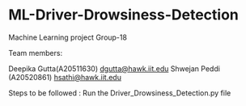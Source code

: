 # ML-Driver-Drowsiness-Detection

Machine Learning project Group-18

Team members:

Deepika Gutta(A20511630) dgutta@hawk.iit.edu
Shwejan Peddi (A20520861) hsathi@hawk.iit.edu

Steps to be followed :
Run the Driver_Drowsiness_Detection.py file

